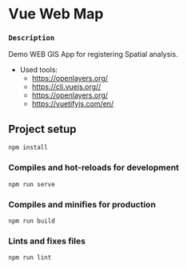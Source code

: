 # Vue Web Map

### `Description`
Demo WEB GIS App for registering Spatial analysis. 

* Used tools:
    * https://openlayers.org/
    * https://cli.vuejs.org//
    * https://openlayers.org/
    * https://vuetifyjs.com/en/
 


## Project setup
```
npm install
```

### Compiles and hot-reloads for development
```
npm run serve
```

### Compiles and minifies for production
```
npm run build
```

### Lints and fixes files
```
npm run lint
```

